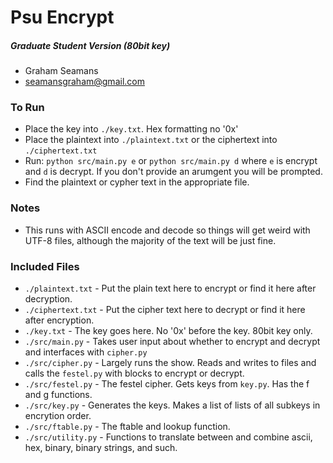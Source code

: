 # Psu Encrypt 
##### Graduate Student Version (80bit key)
* Graham Seamans
* seamansgraham@gmail.com
### To Run
* Place the key into `./key.txt`. Hex formatting no '0x'
* Place the plaintext into `./plaintext.txt` or the ciphertext into `./ciphertext.txt`
* Run: `python src/main.py e` or `python src/main.py d` where `e` is encrypt and `d` is decrypt. If you don't provide an arumgent you will be prompted.
* Find the plaintext or cypher text in the appropriate file.
### Notes
* This runs with ASCII encode and decode so things will get weird with UTF-8 files, although the majority of the text will be just fine.

### Included Files
* `./plaintext.txt` - Put the plain text here to encrypt or find it here after decryption.
* `./ciphertext.txt` - Put the cipher text here to decrypt or find it here after encryption.
* `./key.txt` - The key goes here. No '0x' before the key. 80bit key only.
* `./src/main.py` - Takes user input about whether to encrypt and decrypt and interfaces with `cipher.py`
* `./src/cipher.py` - Largely runs the show. Reads and writes to files and calls the `festel.py` with blocks to encrypt or decrypt.
* `./src/festel.py` - The festel cipher. Gets keys from `key.py`. Has the f and g functions. 
* `./src/key.py` - Generates the keys. Makes a list of lists of all subkeys in encrytion order.
* `./src/ftable.py` - The ftable and lookup function.
* `./src/utility.py` - Functions to translate between and combine ascii, hex, binary, binary strings, and such.

